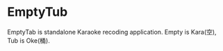 EmptyTub
========

EmptyTab is standalone Karaoke recoding application. Empty is Kara(空), Tub is Oke(桶).